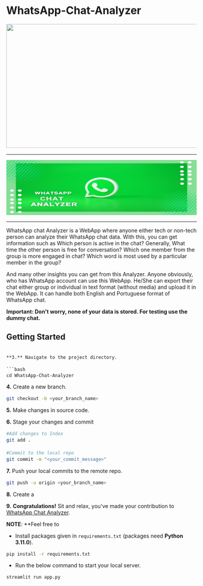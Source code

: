 # WhatsApp-Chat-Analyzer

<img src="assets/work.gif" width="640" height="328" />

---
![whatsapp](assets/images/banner.jpeg)


---

WhatsApp chat Analyzer is a WebApp where anyone either tech or non-tech person can analyze their WhatsApp chat data. With this, you can get information such as Which person is active in the chat? Generally, What time the other person is free for conversation? Which one member from the group is more engaged in chat? Which word is most used by a particular member in the group?

And many other insights you can get from this Analyzer. Anyone obviously, who has WhatsApp account can use this WebApp. He/She can export their chat either group or individual in text format (without media) and upload it in the WebApp. It can handle both English and Portuguese format of WhatsApp chat.


**Important: Don't worry, none of your data is stored. For testing use the dummy chat.**

## Getting Started

```

**3.** Navigate to the project directory.

```bash
cd WhatsApp-Chat-Analyzer
```

**4.** Create a new branch.

```bash
git checkout -b <your_branch_name>
```

**5.** Make changes in source code.

**6.** Stage your changes and commit

```bash
#Add changes to Index
git add .

#Commit to the local repo
git commit -m "<your_commit_message>"
```

>

**7.** Push your local commits to the remote repo.

```bash
git push -u origin <your_branch_name>
```

**8.** Create a 

**9.** **Congratulations!** Sit and relax, you've made your contribution to [WhatsApp Chat Analyzer](https://whatsapp-chat-analyzer.herokuapp.com/).

**NOTE**: **Feel free to 

- Install packages given in `requirements.txt` (packages need **Python 3.11.0**).

```bash
pip install -r requirements.txt
```

- Run the below command to start your local server.

```bash
streamlit run app.py
```
